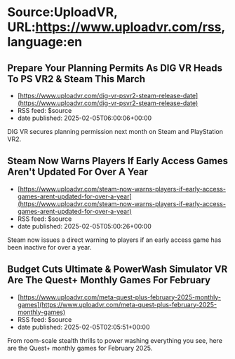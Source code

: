 # Source:UploadVR, URL:https://www.uploadvr.com/rss, language:en

## Prepare Your Planning Permits As DIG VR Heads To PS VR2 &amp; Steam This March
 - [https://www.uploadvr.com/dig-vr-psvr2-steam-release-date](https://www.uploadvr.com/dig-vr-psvr2-steam-release-date)
 - RSS feed: $source
 - date published: 2025-02-05T06:00:06+00:00

DIG VR secures planning permission next month on Steam and PlayStation VR2.

## Steam Now Warns Players If Early Access Games Aren&#x27;t Updated For Over A Year
 - [https://www.uploadvr.com/steam-now-warns-players-if-early-access-games-arent-updated-for-over-a-year](https://www.uploadvr.com/steam-now-warns-players-if-early-access-games-arent-updated-for-over-a-year)
 - RSS feed: $source
 - date published: 2025-02-05T05:00:26+00:00

Steam now issues a direct warning to players if an early access game has been inactive for over a year.

## Budget Cuts Ultimate &amp; PowerWash Simulator VR Are The Quest+ Monthly Games For February
 - [https://www.uploadvr.com/meta-quest-plus-february-2025-monthly-games](https://www.uploadvr.com/meta-quest-plus-february-2025-monthly-games)
 - RSS feed: $source
 - date published: 2025-02-05T02:05:51+00:00

From room-scale stealth thrills to power washing everything you see, here are the Quest+ monthly games for February 2025.

